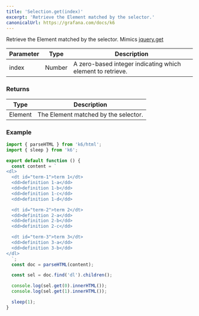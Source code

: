 ```yaml
---
title: 'Selection.get(index)'
excerpt: 'Retrieve the Element matched by the selector.'
canonicalUrl: https://grafana.com/docs/k6
---
```


Retrieve the Element matched by the selector.
Mimics [jquery.get](https://api.jquery.com/get/)

| Parameter | Type   | Description                                                |
| --------- | ------ | ---------------------------------------------------------- |
| index     | Number | A zero-based integer indicating which element to retrieve. |

### Returns

| Type    | Description                          |
| ------- | ------------------------------------ |
| Element | The Element matched by the selector. |

### Example

<CodeGroup labels={[]}>

```javascript
import { parseHTML } from 'k6/html';
import { sleep } from 'k6';

export default function () {
  const content = `
<dl>
  <dt id="term-1">term 1</dt>
  <dd>definition 1-a</dd>
  <dd>definition 1-b</dd>
  <dd>definition 1-c</dd>
  <dd>definition 1-d</dd>

  <dt id="term-2">term 2</dt>
  <dd>definition 2-a</dd>
  <dd>definition 2-b</dd>
  <dd>definition 2-c</dd>

  <dt id="term-3">term 3</dt>
  <dd>definition 3-a</dd>
  <dd>definition 3-b</dd>
</dl>
  `;
  const doc = parseHTML(content);

  const sel = doc.find('dl').children();

  console.log(sel.get(0).innerHTML());
  console.log(sel.get(1).innerHTML());

  sleep(1);
}
```

</CodeGroup>
